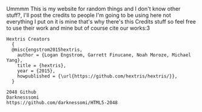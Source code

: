 Ummmm This is my website for random things and I don't know other stuff?, I'll post the credits to people I'm going to be using here 
not everything I put on it is mine that's why there's this Credits stuff so feel free to use their work and mine but of course cite our works:3


```
Hextris Creators
  {
  @misc{engstrom2015hextris,
    author = {Logan Engstrom, Garrett Finucane, Noah Moroze, Michael Yang},
    title = {hextris},
    year = {2015},
    howpublished = {\url{https://github.com/hextris/hextris/}},
  }
```
```
2048 Github 
Darknesssomi
https://github.com/darknessomi/HTML5-2048
```